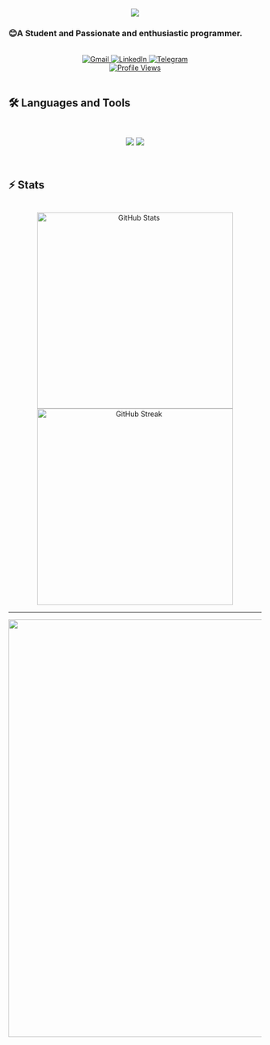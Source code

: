 <h1 align="center">
    <img src="https://readme-typing-svg.herokuapp.com/?font=Inter&size=43&center=true&vCenter=true&width=650&height=70&color=4493F8&duration=6000&lines=Hi+There!+👋;+I'm+AmirHossein+QaemiZadeh;" />
</h1>

### 😊A Student and Passionate and enthusiastic programmer.
<br>


<div align="center">
  <a href="mailto:amirhoseanqz@gmail.com">
    <img src="https://img.shields.io/badge/Gmail-D14836?style=for-the-badge&logo=gmail&logoColor=white" alt="Gmail" />
  </a>
  <a href="https://www.linkedin.com/in/amirhosseinqz/" target="_blank">
    <img src="https://img.shields.io/badge/LinkedIn-0077B5?style=for-the-badge&logo=linkedin&logoColor=white" alt="LinkedIn" target="_blank" />
  </a>
  <a href="https://t.me/AMhossainIR" target="_blank">
    <img src="https://img.shields.io/badge/Telegram-1e1f26?style=for-the-badge&logo=telegram&logoColor=blue" alt="Telegram" target="_blank" />
      <br>
  </a>
    <a target="_blank" rel="noopener noreferrer nofollow" href=""><img src="https://komarev.com/ghpvc/?username=AmirHosseinQZ&style=for-the-badge&abbreviated=true&color=blueviolet" alt="Profile Views" data-canonical-src="https://komarev.com/ghpvc/?username=AmirHosseinQZ&style=for-the-badge&abbreviated=true&color=blueviolet" style="max-width: 100%;"></a>
</div>
<br>

## 🛠️ Languages and Tools

<br>

<p align="center">
  <img src="https://skillicons.dev/icons?i=cs,dotnet,postgres,mongodb" />
  <img src="https://skillicons.dev/icons?i=js,html,css,postman,docker,ubuntu" />
</p>
<br>

## ⚡️ Stats

<br>

<div align=center>
  <img width=390 src="https://github-readme-stats.vercel.app/api?username=AmirHosseinQZ&theme=transparent&count_private=true&show_icons=true&rank_icon=github&locale=en" alt="GitHub Stats" />
  <img width=390 src="https://github-readme-streak-stats.herokuapp.com/?user=AmirHosseinQZ&theme=transparent&count_private=true&border_radius=10&locale=en" alt="GitHub Streak" />
<!--   <img width=325 src="https://github-readme-stats.vercel.app/api/top-langs?username=AmirHosseinQZ&theme=transparent&layout=donut&hide=css&langs_count=8&border_radius=10&show_icons=true&locale=en" alt="AmirHosseinQZ's Most Used Languages" /> -->
</div>

<hr>


<img width="830" src="https://github-readme-activity-graph.vercel.app/graph?username=AmirHosseinQZ&bg_color=21232a&color=a8eeff&line=61dafb&point=f0fcff&area=true&hide_border=false" />

<!-- visitor Counter
<div align="center"> 
  <p>Visitor count</p>
  <img src="https://profile-counter.glitch.me/{AmirHosseinQZ}/count.svg" alt="Visitor's Count" />
</div>
-->
<!--
**AmirHosseinQZ/AmirHosseinQZ** is a ✨ _special_ ✨ repository because its `README.md` (this file) appears on your GitHub profile.

Here are some ideas to get you started:

- 🔭 I’m currently working on ...
- 🌱 I’m currently learning ...
- 👯 I’m looking to collaborate on ...
- 🤔 I’m looking for help with ...
- 💬 Ask me about ...
- 📫 How to reach me: ...
- 😄 Pronouns: ...
- ⚡ Fun fact: ...
-->
